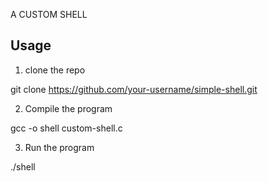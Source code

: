 A CUSTOM SHELL

## Usage

1. clone the repo

git clone https://github.com/your-username/simple-shell.git

2. Compile the program

gcc -o shell custom-shell.c

3. Run the program

./shell
